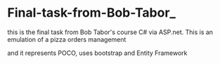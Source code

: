 # Final-task-from-Bob-Tabor_
this is the final task from Bob Tabor's course C# via ASP.net. This is an emulation of a pizza orders management

and it represents POCO, uses bootstrap and Entity Framework
